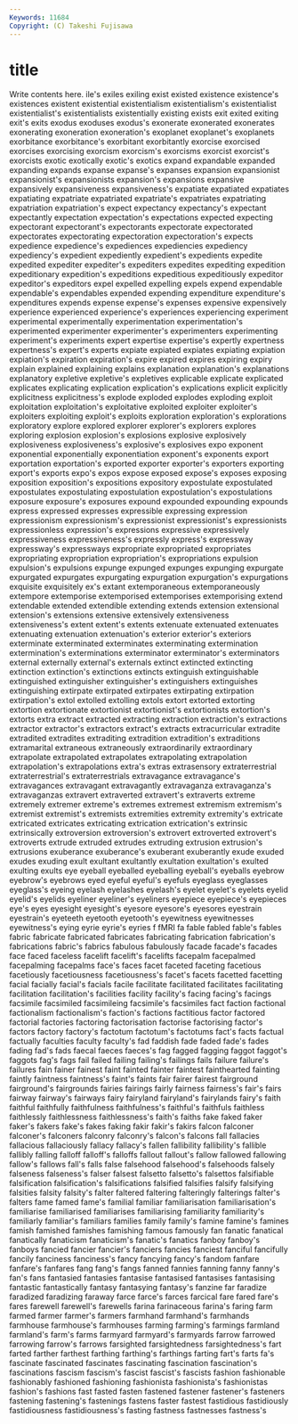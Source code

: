 ```yaml
---
Keywords: 11684 
Copyright: (C) Takeshi Fujisawa
---
```


# title

Write contents here.
ile's exiles exiling exist existed existence
existence's existences existent existential existentialism existentialism's existentialist existentialist's existentialists existentially
existing exists exit exited exiting exit's exits exodus exoduses exodus's
exonerate exonerated exonerates exonerating exoneration exoneration's exoplanet exoplanet's exoplanets exorbitance
exorbitance's exorbitant exorbitantly exorcise exorcised exorcises exorcising exorcism exorcism's exorcisms
exorcist exorcist's exorcists exotic exotically exotic's exotics expand expandable expanded
expanding expands expanse expanse's expanses expansion expansionist expansionist's expansionists expansion's
expansions expansive expansively expansiveness expansiveness's expatiate expatiated expatiates expatiating expatriate
expatriated expatriate's expatriates expatriating expatriation expatriation's expect expectancy expectancy's expectant
expectantly expectation expectation's expectations expected expecting expectorant expectorant's expectorants expectorate
expectorated expectorates expectorating expectoration expectoration's expects expedience expedience's expediences expediencies
expediency expediency's expedient expediently expedient's expedients expedite expedited expediter expediter's
expediters expedites expediting expedition expeditionary expedition's expeditions expeditious expeditiously expeditor
expeditor's expeditors expel expelled expelling expels expend expendable expendable's expendables
expended expending expenditure expenditure's expenditures expends expense expense's expenses expensive
expensively experience experienced experience's experiences experiencing experiment experimental experimentally experimentation
experimentation's experimented experimenter experimenter's experimenters experimenting experiment's experiments expert expertise
expertise's expertly expertness expertness's expert's experts expiate expiated expiates expiating
expiation expiation's expiration expiration's expire expired expires expiring expiry explain
explained explaining explains explanation explanation's explanations explanatory expletive expletive's expletives
explicable explicate explicated explicates explicating explication explication's explications explicit explicitly
explicitness explicitness's explode exploded explodes exploding exploit exploitation exploitation's exploitative
exploited exploiter exploiter's exploiters exploiting exploit's exploits exploration exploration's explorations
exploratory explore explored explorer explorer's explorers explores exploring explosion explosion's
explosions explosive explosively explosiveness explosiveness's explosive's explosives expo exponent exponential
exponentially exponentiation exponent's exponents export exportation exportation's exported exporter exporter's
exporters exporting export's exports expo's expos expose exposed expose's exposes
exposing exposition exposition's expositions expository expostulate expostulated expostulates expostulating expostulation
expostulation's expostulations exposure exposure's exposures expound expounded expounding expounds express
expressed expresses expressible expressing expression expressionism expressionism's expressionist expressionist's expressionists
expressionless expression's expressions expressive expressively expressiveness expressiveness's expressly express's expressway
expressway's expressways expropriate expropriated expropriates expropriating expropriation expropriation's expropriations expulsion
expulsion's expulsions expunge expunged expunges expunging expurgate expurgated expurgates expurgating
expurgation expurgation's expurgations exquisite exquisitely ex's extant extemporaneous extemporaneously extempore
extemporise extemporised extemporises extemporising extend extendable extended extendible extending extends
extension extensional extension's extensions extensive extensively extensiveness extensiveness's extent extent's
extents extenuate extenuated extenuates extenuating extenuation extenuation's exterior exterior's exteriors
exterminate exterminated exterminates exterminating extermination extermination's exterminations exterminator exterminator's exterminators
external externally external's externals extinct extincted extincting extinction extinction's extinctions
extincts extinguish extinguishable extinguished extinguisher extinguisher's extinguishers extinguishes extinguishing extirpate
extirpated extirpates extirpating extirpation extirpation's extol extolled extolling extols extort
extorted extorting extortion extortionate extortionist extortionist's extortionists extortion's extorts extra
extract extracted extracting extraction extraction's extractions extractor extractor's extractors extract's
extracts extracurricular extradite extradited extradites extraditing extradition extradition's extraditions extramarital
extraneous extraneously extraordinarily extraordinary extrapolate extrapolated extrapolates extrapolating extrapolation extrapolation's
extrapolations extra's extras extrasensory extraterrestrial extraterrestrial's extraterrestrials extravagance extravagance's extravagances
extravagant extravagantly extravaganza extravaganza's extravaganzas extravert extraverted extravert's extraverts extreme
extremely extremer extreme's extremes extremest extremism extremism's extremist extremist's extremists
extremities extremity extremity's extricate extricated extricates extricating extrication extrication's extrinsic
extrinsically extroversion extroversion's extrovert extroverted extrovert's extroverts extrude extruded extrudes
extruding extrusion extrusion's extrusions exuberance exuberance's exuberant exuberantly exude exuded
exudes exuding exult exultant exultantly exultation exultation's exulted exulting exults
eye eyeball eyeballed eyeballing eyeball's eyeballs eyebrow eyebrow's eyebrows eyed
eyeful eyeful's eyefuls eyeglass eyeglasses eyeglass's eyeing eyelash eyelashes eyelash's
eyelet eyelet's eyelets eyelid eyelid's eyelids eyeliner eyeliner's eyeliners eyepiece
eyepiece's eyepieces eye's eyes eyesight eyesight's eyesore eyesore's eyesores eyestrain
eyestrain's eyeteeth eyetooth eyetooth's eyewitness eyewitnesses eyewitness's eying eyrie eyrie's
eyries f fMRI fa fable fabled fable's fables fabric fabricate
fabricated fabricates fabricating fabrication fabrication's fabrications fabric's fabrics fabulous fabulously
facade facade's facades face faced faceless facelift facelift's facelifts facepalm
facepalmed facepalming facepalms face's faces facet faceted faceting facetious facetiously
facetiousness facetiousness's facet's facets facetted facetting facial facially facial's facials
facile facilitate facilitated facilitates facilitating facilitation facilitation's facilities facility facility's
facing facing's facings facsimile facsimiled facsimileing facsimile's facsimiles fact faction
factional factionalism factionalism's faction's factions factitious factor factored factorial factories
factoring factorisation factorise factorising factor's factors factory factory's factotum factotum's
factotums fact's facts factual factually faculties faculty faculty's fad faddish
fade faded fade's fades fading fad's fads faecal faeces faeces's
fag fagged fagging faggot faggot's faggots fag's fags fail failed
failing failing's failings fails failure failure's failures fain fainer fainest
faint fainted fainter faintest fainthearted fainting faintly faintness faintness's faint's
faints fair fairer fairest fairground fairground's fairgrounds fairies fairings fairly
fairness fairness's fair's fairs fairway fairway's fairways fairy fairyland fairyland's
fairylands fairy's faith faithful faithfully faithfulness faithfulness's faithful's faithfuls faithless
faithlessly faithlessness faithlessness's faith's faiths fake faked faker faker's fakers
fake's fakes faking fakir fakir's fakirs falcon falconer falconer's falconers
falconry falconry's falcon's falcons fall fallacies fallacious fallaciously fallacy fallacy's
fallen fallibility fallibility's fallible fallibly falling falloff falloff's falloffs fallout
fallout's fallow fallowed fallowing fallow's fallows fall's falls false falsehood
falsehood's falsehoods falsely falseness falseness's falser falsest falsetto falsetto's falsettos
falsifiable falsification falsification's falsifications falsified falsifies falsify falsifying falsities falsity
falsity's falter faltered faltering falteringly falterings falter's falters fame famed
fame's familial familiar familiarisation familiarisation's familiarise familiarised familiarises familiarising familiarity
familiarity's familiarly familiar's familiars families family family's famine famine's famines
famish famished famishes famishing famous famously fan fanatic fanatical fanatically
fanaticism fanaticism's fanatic's fanatics fanboy fanboy's fanboys fancied fancier fancier's
fanciers fancies fanciest fanciful fancifully fancily fanciness fanciness's fancy fancying
fancy's fandom fanfare fanfare's fanfares fang fang's fangs fanned fannies
fanning fanny fanny's fan's fans fantasied fantasies fantasise fantasised fantasises
fantasising fantastic fantastically fantasy fantasying fantasy's fanzine far faradize faradized
faradizing faraway farce farce's farces farcical fare fared fare's fares
farewell farewell's farewells farina farinaceous farina's faring farm farmed farmer
farmer's farmers farmhand farmhand's farmhands farmhouse farmhouse's farmhouses farming farming's
farmings farmland farmland's farm's farms farmyard farmyard's farmyards farrow farrowed
farrowing farrow's farrows farsighted farsightedness farsightedness's fart farted farther farthest
farthing farthing's farthings farting fart's farts fa's fascinate fascinated fascinates
fascinating fascination fascination's fascinations fascism fascism's fascist fascist's fascists fashion
fashionable fashionably fashioned fashioning fashionista fashionista's fashionistas fashion's fashions fast
fasted fasten fastened fastener fastener's fasteners fastening fastening's fastenings fastens
faster fastest fastidious fastidiously fastidiousness fastidiousness's fasting fastness fastnesses fastness's
